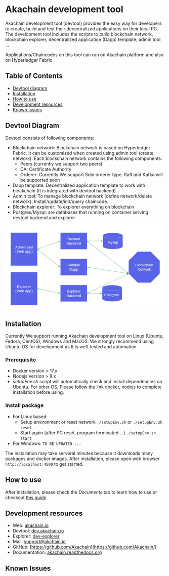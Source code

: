 # Akachain development tool

Akachain development tool (devtool) provides the easy way for developers to create, build and test their decentralized applications on their local PC. The development tool includes the scripts to build blockchain network, blockchain explorer, decentralized application (Dapp) template, admin tool ... 

Applications/Chaincodes on this tool can run on Akachain platform and also on Hyperledger Fabric.  


## Table of Contents

  - [Devtool diagram](#devtool-diagram)
  - [Installation](#Installation)
  - [How to use](#how-to-use)
  - [Development resources](#development-resources)
  - [Known Issues](#known-issues)


## Devtool Diagram

Devtool consists of following components:
- Blockchain network: Blockchain network is based on Hyperledger Fabric. It can be customized when created using admin tool (create network). Each blockchain network contains the following components:
  - Peers (currently we support two peers)
  - CA: Certificate Authority
  - Orderer: Currently We support Solo orderer type. Raft and Kafka will be supported soon
- Dapp template: Decentralized application template to work with blockchain (It is integrated with devtool backend)
- Admin tool: To manage blockchain network (define network/delete network), Install/update/init/query chaincode.
- Blockchain explorer: To explorer everything on blockchain
- Postgres/Mysql: are databases that running on container serving devtool backend and explorer

![](images/devtool_diagram.jpg)

## Installation
Currently We support running Akachain development tool on Linux (Ubuntu, Fedora, CentOS), Windows and MacOS. We strongly recommend using Ubuntu OS for development as It is well-tested and automation

### Prerequisite
- Docker version > 17.x
- Nodejs version > 8.x
- *setupEnv.sh* script will automatically check and install dependencies on Ubuntu. For other OS, Please follow the link [docker](https://docs.docker.com/install/), [nodejs](https://nodejs.org) to complete installation before using.

### Install package
- For Linux based: 
  - Setup environment or reset network ```./setupEnv.sh``` or `./setupEnv.sh reset`
  - Start again (after PC reset, program terminated ...) `./setupEnv.sh start`
- For Windows: `TO BE UPDATED ...`

The installation may take serveral minutes because It downloads many packages and docker images. After installation, please open web browser `http://localhost:4500` to get started.

## How to use

After installation, please check the *Documents* tab to learn how to use or checkout [this guide](#docs/guide.md)

## Development resources

- Web: [akachain.io](https://akachain.io)
- Devtool: [dev.akachain.io](https://dev.akachain.io)
- Explorer: [dev-explorer](https://dev-explorer.akachain.io)
- Mail: [support@akchain.io](mailto:support@akachain.io)
- GitHub: [https://github.com/Akachain](https://github.com/Akachain/)
- Documentation: [akachain.readthedocs.org](https://akachain.readthedocs.io/)


## Known Issues

